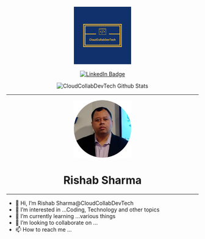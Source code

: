 <p align="center">
  <img src="/assets/images/logo.svg" width="150"/>
</p>
<p align="center">
    <a href="https://www.linkedin.com/in/rishabsharma/">
    <img src="https://img.shields.io/badge/LinkedIn-blue?style=for-the-badge&logo=linkedin&logoColor=white" alt="LinkedIn Badge">
    </a>
</p>
<p align="center">
  <img src="https://komarev.com/ghpvc/?username=CloudCollabDevTech&style=flat-square&color=blue" alt="CloudCollabDevTech Github Stats">
</p>
<hr/>
<p align="center">
  <img src="./assets/images/rishabsharmanew-circle.png" width="150">
</p>
<h1 align="center">
  Rishab Sharma
</h1>
<hr/>

- 👋 Hi, I’m Rishab Sharma@CloudCollabDevTech
- 👀 I’m interested in ...Coding, Technology and other topics
- 🌱 I’m currently learning ...various things
- 💞️ I’m looking to collaborate on ...
- 📫 How to reach me ...
